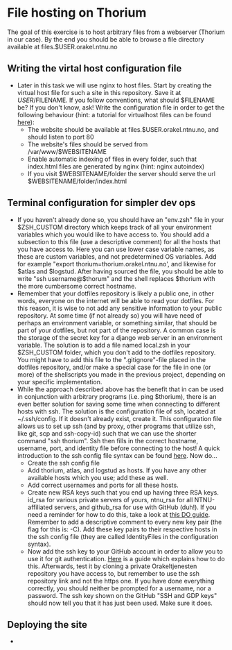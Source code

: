 # File hosting on Thorium

The goal of this exercise is to host arbitrary files from a webserver (Thorium in our case). By the end you should be able to browse a file directory available at files.$USER.orakel.ntnu.no

## Writing the virtal host configuration file
- Later in this task we will use nginx to host files. Start by creating the virtual host file for such a site in this repository. Save it at $USER/$FILENAME. If you follow conventions, what should $FILENAME be? If you don't know, ask! Write the configuration file in order to get the following behaviour (hint: a tutorial for virtualhost files can be found [here](https://www.digitalocean.com/community/tutorials/how-to-set-up-nginx-server-blocks-virtual-hosts-on-ubuntu-16-04)):
    - The website should be available at files.$USER.orakel.ntnu.no, and should listen to port 80
    - The website's files should be served from /var/www/$WEBSITENAME
    - Enable automatic indexing of files in every folder, such that index.html files are generated by nginx (hint: nginx autoindex)
    - If you visit $WEBSITENAME/folder the server should serve the url $WEBSITENAME/folder/index.html

## Terminal configuration for simpler dev ops
- If you haven't already done so, you should have an "env.zsh" file in your $ZSH_CUSTOM directory which keeps track of all your environment variables which you would like to have access to. You should add a subsection to this file (use a descriptive comment) for all the hosts that you have access to. Here you can use lower case variable names, as these are custom variables, and not predetermined OS variables. Add for example "export thorium=thorium.orakel.ntnu.no', and likewise for $atlas and $logstud. After having sourced the file, you should be able to write "ssh username@$thorum" and the shell replaces $thorium with the more cumbersome correct hostname.
- Remember that your dotfiles repository is likely a public one, in other words, everyone on the internet will be able to read your dotfiles. For this reason, it is wise to not add any sensitive information to your public repository. At some time (if not already so) you will have need of perhaps an environment variable, or something similar, that should be part of your dotfiles, but not part of the repository. A common case is the storage of the secret key for a django web server in an environment variable. The solution is to add a file named local.zsh in your $ZSH_CUSTOM folder, which you don't add to the dotfiles repository. You might have to add this file to the ".gitignore"-file placed in the dotfiles repository, and/or make a special case for the file in one (or more) of the shellscripts you made in the previous project, depending on your specific implementation.
- While the approach described above has the benefit that in can be used in conjunction with arbitrary programs (i.e. ping $thorium), there is an even better solution for saving some time when connecting to different hosts with ssh. The solution is the configuration file of ssh, located at ~/.ssh/config. If it doesn't already exist, create it. This configuration file allows us to set up ssh (and by proxy, other programs that utilize ssh, like git, scp and ssh-copy-id) such that we can use the shorter command "ssh thorium". Ssh then fills in the correct hostname, username, port, and identity file before connecting to the host! A quick introduction to the ssh config file syntax can be found [here](http://nerderati.com/2011/03/17/simplify-your-life-with-an-ssh-config-file/). Now do...
    - Create the ssh config file
    - Add thorium, atlas, and logstud as hosts. If you have any other available hosts which you use; add these as well.
    - Add correct usernames and ports for all these hosts.
    - Create new RSA keys such that you end up having three RSA keys. id_rsa for various private servers of yours, ntnu_rsa for all NTNU-affiliated servers, and github_rsa for use with GitHub (duh!). If you need a reminder for how to do this, take a look at [this DO guide](https://www.digitalocean.com/community/tutorials/how-to-set-up-ssh-keys--2). Remember to add a descriptive comment to every new key pair (the flag for this is: -C). Add these key pairs to their respective hosts in the ssh config file (they are called IdentityFiles in the configuration syntax).
    - Now add the ssh key to your GitHub account in order to allow you to use it for git authentication. [Here](https://help.github.com/articles/adding-a-new-ssh-key-to-your-github-account/) is a guide which explains how to do this. Afterwards, test it by cloning a private Orakeltjenesten repository you have access to, but remember to use the ssh repository link and not the https one. If you have done everything correctly, you should neither be prompted for a username, nor a password. The ssh key shown on the GitHub "SSH and GDP keys" should now tell you that it has just been used. Make sure it does.

## Deploying the site
- 
